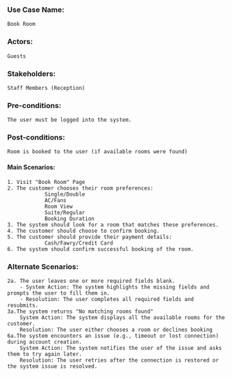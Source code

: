 ### Use Case Name:
    Book Room

### Actors:
    Guests
### Stakeholders:
    Staff Members (Reception)
### Pre-conditions:
    The user must be logged into the system.
### Post-conditions:
    Room is booked to the user (if available rooms were found)
#### Main Scenarios:
    1. Visit "Book Room" Page
    2. The customer chooses their room preferences:
                Single/Double
                AC/Fans
                Room View
                Suite/Regular
                Booking Duration
    3. The system should look for a room that matches these preferences.
    4. The customer should choose to confirm booking.
    5. The customer should provide their payment details:
                Cash/Fawry/Credit Card
    6. The system should confirm successful booking of the room.
### Alternate Scenarios:
    2a. The user leaves one or more required fields blank.
        - System Action: The system highlights the missing fields and prompts the user to fill them in.
        - Resolution: The user completes all required fields and resubmits.
    3a.The system returns "No matching rooms found"
        System Action: The system displays all the available rooms for the customer.
        Resolution: The user either chooses a room or declines booking
    6a.The system encounters an issue (e.g., timeout or lost connection) during account creation.
        System Action: The system notifies the user of the issue and asks them to try again later.
        Resolution: The user retries after the connection is restored or the system issue is resolved.
